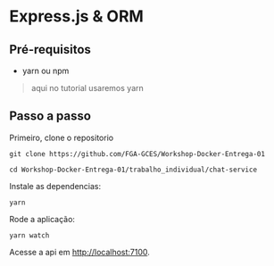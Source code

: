 # Express.js & ORM

## Pré-requisitos

- yarn ou npm

> aqui no tutorial usaremos yarn

## Passo a passo

Primeiro, clone o repositorio

```console
git clone https://github.com/FGA-GCES/Workshop-Docker-Entrega-01

cd Workshop-Docker-Entrega-01/trabalho_individual/chat-service
```

Instale as dependencias:

```console
yarn
```

Rode a aplicação:

```console
yarn watch
```

Acesse a api em [http://localhost:7100](http://localhost:7100).
